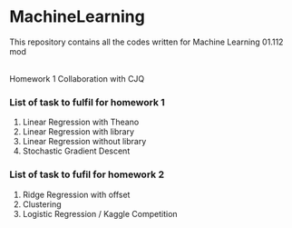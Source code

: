 # MachineLearning
This repository contains all the codes written for Machine Learning 01.112 mod

<br>Homework 1 Collaboration with CJQ<br/>



### List of task to fulfil for homework 1
1. Linear Regression with Theano
2. Linear Regression with library
3. Linear Regression without library
4. Stochastic Gradient Descent

### List of task to fufil for homework 2
1. Ridge Regression with offset
2. Clustering
3. Logistic Regression / Kaggle Competition
